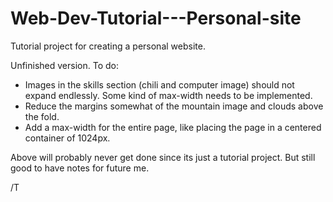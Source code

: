# Web-Dev-Tutorial---Personal-site
Tutorial project for creating a personal website.

Unfinished version. To do:
* Images in the skills section (chili and computer image) should not expand endlessly. Some kind of max-width needs to be implemented.
* Reduce the margins somewhat of the mountain image and clouds above the fold.
* Add a max-width for the entire page, like placing the page in a centered container of 1024px.

Above will probably never get done since its just a tutorial project. But still good to have notes for future me.

/T
